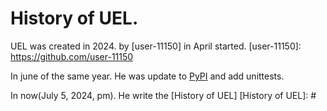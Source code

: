 # History of UEL.
UEL was created in 2024. by [user-11150] in April started.
  [user-11150]: https://github.com/user-11150

In june of the same year. He was update to [PyPI] and add unittests. 

  [PyPI]: https://pypi.org/

In now(July 5, 2024, pm). He write the [History of UEL]
  [History of UEL]: #
